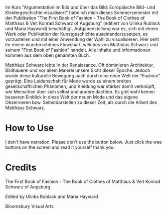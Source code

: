 Im Kurs "Argumentation im Bild und über das Bild: Europäische Bild- und Kleidergeschichte visualisiert" habe ich mich dieses Sommersemester mit der Publikation "The First Book of Fashion - The Book of Clothes of Matthäus & Veit Konrad Schwarz of Augsburg" (editiert von Ulinka Rublack und Maria Hayward) beschäftigt. Aufgabenstellung war es, sich mit einem Werk oder Publikation der Kunstgeschichte auseinanderzusetzen, es vorzustellen und mit einer Anwendung der Wahl zu visualisieren. Hier seht ihr meine wunderschönes Flowchart, welches von Matthäus Schwarz und seinem "First Book of Fashion" handelt. Alle Inhalte und Informationen kommen aus dem oben genannten Buch. 

Matthäus Schwarz lebte in der Renaissance. Oft dominieren Architektur, Bildhauerei und vor allem Malerei unsere Sicht dieser Epoche. Jedoch wurde diese kulturelle Bewegung auch durch eine neue Welt der "Fashion" geprägt. Eine Leidenschaft für Mode wurde zu einem breiten gesellschaftlichen Phänomen, und Kleidung war stärker damit verknüpft, wie Menschen über sich selbst und andere dachten. Es gibt wohl keinen besseren Einblick in diese Welt der neuen Mode und das eigene Observieren bzw. Selbstdarstellen zu dieser Zeit, als durch die Arbeit des Matthäus Schwarz.

# How to Use

I don't have narration. Please don't use the button below. Just click the wee buttons on the screen and read it yourself thank you.

# Credits

The First Book of Fashion - The Book of Clothes of Matthäus & Veit Konrad Schwarz of Augsburg

Edited by Ulinka Rublack and Maria Hayward

Bloomsbury Visual Arts
